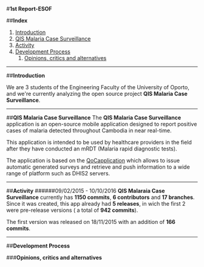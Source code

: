 #**1st Report-ESOF**

##**Index**

1. [Introduction](#intro)
2. [QIS Malaria Case Surveillance](#malaria)
3. [Activity](#activity)
4. [Development Process](#development)
    1. [Opinions, critics and alternatives](#opinions)


***
##**Introduction** <a name ="intro"></a>

We are 3 students of the Engineering Faculty of the University of Oporto, and we're currently analyzing the open source project **QIS Malaria Case Surveillance**.


****
##**QIS Malaria Case Surveillance** <a name ="malaria"></a>
The **QIS Malaria Case Surveillance** application is an open-source mobile application designed to report positive cases of malaria detected throughout Cambodia in near real-time.

This application is intended to be used by healthcare providers in the field after they have conducted an mRDT (Malaria rapid diagnostic tests).

The application is based on the [QoCapplication](https://github.com/EyeSeeTea/malariapp) which allows to issue automatic generated surveys and retrieve and push information to a wide range of platform such as DHIS2 servers.


***
##**Activity**<a name = "activity"></a>
######09/02/2015 - 10/10/2016
**QIS Malaraia Case Surveillance** currently has **1150 commits**, **6 contributors** and **17 branches**. Since it was created, this app already had **5 releases**, in wich the first 2 were pre-release versions ( a total of **942 commits**).

The first version was released on 18/11/2015 with an addition of **166 commits**.

***
##**Development Process** <a name = "development"></a>

###**Opinions, critics and alternatives** <a name="opinions"></a>